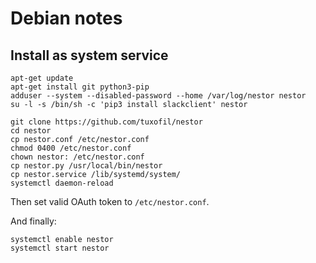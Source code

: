 # Debian notes

## Install as system service

```
apt-get update
apt-get install git python3-pip
adduser --system --disabled-password --home /var/log/nestor nestor
su -l -s /bin/sh -c 'pip3 install slackclient' nestor

git clone https://github.com/tuxofil/nestor
cd nestor
cp nestor.conf /etc/nestor.conf
chmod 0400 /etc/nestor.conf
chown nestor: /etc/nestor.conf
cp nestor.py /usr/local/bin/nestor
cp nestor.service /lib/systemd/system/
systemctl daemon-reload
```

Then set valid OAuth token to `/etc/nestor.conf`.

And finally:

```
systemctl enable nestor
systemctl start nestor
```
